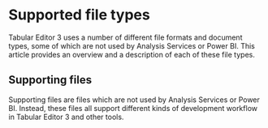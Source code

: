 # Supported file types

Tabular Editor 3 uses a number of different file formats and document types, some of which are not used by Analysis Services or Power BI. This article provides an overview and a description of each of these file types.

## Supporting files

Supporting files are files which are not used by Analysis Services or Power BI. Instead, these files all support different kinds of development workflow in Tabular Editor 3 and other tools.